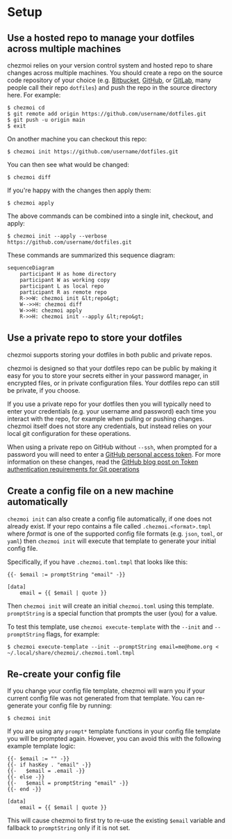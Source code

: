 # Setup

## Use a hosted repo to manage your dotfiles across multiple machines

chezmoi relies on your version control system and hosted repo to share changes
across multiple machines. You should create a repo on the source code repository
of your choice (e.g. [Bitbucket](https://bitbucket.org),
[GitHub](https://github.com/), or [GitLab](https://gitlab.com), many people call
their repo `dotfiles`) and push the repo in the source directory here. For
example:

```console
$ chezmoi cd
$ git remote add origin https://github.com/username/dotfiles.git
$ git push -u origin main
$ exit
```

On another machine you can checkout this repo:

```console
$ chezmoi init https://github.com/username/dotfiles.git
```

You can then see what would be changed:

```console
$ chezmoi diff
```

If you're happy with the changes then apply them:

```console
$ chezmoi apply
```

The above commands can be combined into a single init, checkout, and apply:

```console
$ chezmoi init --apply --verbose https://github.com/username/dotfiles.git
```

These commands are summarized this sequence diagram:

```mermaid
sequenceDiagram
    participant H as home directory
    participant W as working copy
    participant L as local repo
    participant R as remote repo
    R->>W: chezmoi init &lt;repo&gt;
    W-->>H: chezmoi diff
    W->>H: chezmoi apply
    R->>H: chezmoi init --apply &lt;repo&gt;
```

## Use a private repo to store your dotfiles

chezmoi supports storing your dotfiles in both public and private repos.

chezmoi is designed so that your dotfiles repo can be public by making it easy
for you to store your secrets either in your password manager, in encrypted
files, or in private configuration files. Your dotfiles repo can still be
private, if you choose.

If you use a private repo for your dotfiles then you will typically need to
enter your credentials (e.g. your username and password) each time you interact
with the repo, for example when pulling or pushing changes. chezmoi itself does
not store any credentials, but instead relies on your local git configuration
for these operations.

When using a private repo on GitHub without `--ssh`, when prompted for a
password you will need to enter a [GitHub personal access
token](https://docs.github.com/en/github/authenticating-to-github/keeping-your-account-and-data-secure/creating-a-personal-access-token).
For more information on these changes, read the [GitHub blog post on Token
authentication requirements for Git
operations](https://github.blog/2020-12-15-token-authentication-requirements-for-git-operations/)

## Create a config file on a new machine automatically

`chezmoi init` can also create a config file automatically, if one does not
already exist. If your repo contains a file called `.chezmoi.<format>.tmpl`
where *format* is one of the supported config file formats (e.g. `json`,
`toml`, or `yaml`) then `chezmoi init` will execute that template to generate
your initial config file.

Specifically, if you have `.chezmoi.toml.tmpl` that looks like this:

``` title="~/.config/chezmoi/chezmoi.toml"
{{- $email := promptString "email" -}}

[data]
    email = {{ $email | quote }}
```

Then `chezmoi init` will create an initial `chezmoi.toml` using this template.
`promptString` is a special function that prompts the user (you) for a value.

To test this template, use `chezmoi execute-template` with the `--init` and
`--promptString` flags, for example:

```console
$ chezmoi execute-template --init --promptString email=me@home.org < ~/.local/share/chezmoi/.chezmoi.toml.tmpl
```

## Re-create your config file

If you change your config file template, chezmoi will warn you if your current
config file was not generated from that template. You can re-generate your
config file by running:

```console
$ chezmoi init
```

If you are using any `prompt*` template functions in your config file template
you will be prompted again. However, you can avoid this with the following
example template logic:

```
{{- $email := "" -}}
{{- if hasKey . "email" -}}
{{-   $email = .email -}}
{{- else -}}
{{-   $email = promptString "email" -}}
{{- end -}}

[data]
    email = {{ $email | quote }}
```

This will cause chezmoi to first try to re-use the existing `$email` variable
and fallback to `promptString` only if it is not set.
